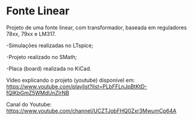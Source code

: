 # Fonte Linear
Projeto de uma fonte linear, com transformador, baseada em reguladores 78xx, 79xx e LM317.


-Simulações realizadas no LTspice;

-Projeto realizado no SMath;

-Placa (board) realizada no KiCad.


Vídeo explicando o projeto (youtube) disponível em: https://www.youtube.com/playlist?list=PLbFFLnJpBtKtD-fQlKbGmZ5WMdUnZlrNB

Canal do Youtube:  https://www.youtube.com/channel/UCZTJobFHQ0Zxr3MwumCp64A
